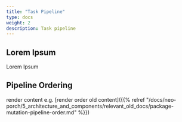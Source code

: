 ```yaml
---
title: "Task Pipeline"
type: docs
weight: 2
description: Task pipeline
---
```


## Lorem Ipsum

Lorem Ipsum

## Pipeline Ordering

render content e.g. [render order old content]({{% relref "/docs/neo-porch/5_architecture_and_components/relevant_old_docs/package-mutation-pipeline-order.md" %}})
